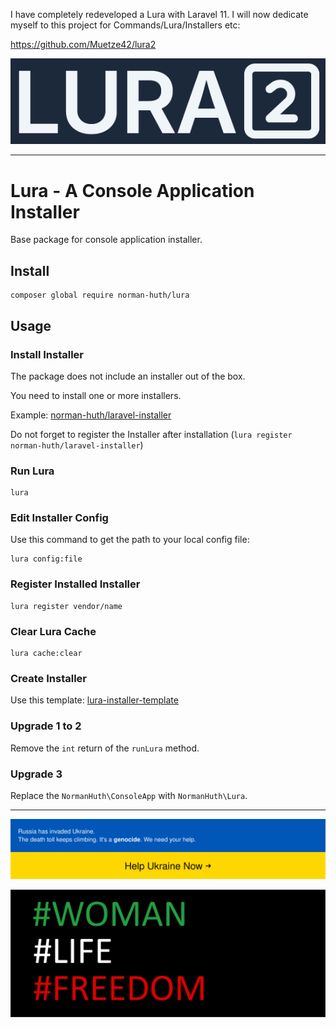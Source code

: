 I have completely redeveloped a Lura with Laravel 11. I will now dedicate myself to this project for Commands/Lura/Installers etc:

https://github.com/Muetze42/lura2

[![Lura2](https://raw.githubusercontent.com/Muetze42/lura2/main/art/banner.png)](https://github.com/Muetze42/lura2)

---

# Lura - A Console Application Installer

Base package for console application installer.

## Install

```shell
composer global require norman-huth/lura
```

## Usage

### Install Installer

The package does not include an installer out of the box.

You need to install one or more installers.

Example: [norman-huth/laravel-installer](https://github.com/Muetze42/laravel-installer)

Do not forget to register the Installer after installation (`lura register norman-huth/laravel-installer`)

### Run Lura

```shell
lura 
```

### Edit Installer Config

Use this command to get the path to your local config file:

```shell
lura config:file
```

### Register Installed Installer

```shell
lura register vendor/name
```

### Clear Lura Cache

```shell
lura cache:clear
```

### Create Installer

Use this template: [lura-installer-template](https://github.com/Muetze42/lura-installer-template)

### Upgrade 1 to 2

Remove the `int` return of the `runLura` method.

### Upgrade 3

Replace the `NormanHuth\ConsoleApp` with `NormanHuth\Lura`.

---

[![Stand With Ukraine](https://raw.githubusercontent.com/vshymanskyy/StandWithUkraine/main/banner2-direct.svg)](https://vshymanskyy.github.io/StandWithUkraine/)

[![Woman. Life. Freedom.](https://raw.githubusercontent.com/Muetze42/Muetze42/2033b219c6cce0cb656c34da5246434c27919bcd/files/iran-banner-big.svg)](https://linktr.ee/CurrentPetitionsFreeIran)
